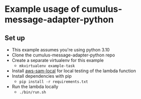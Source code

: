 # Example usage of cumulus-message-adapter-python

## Set up
- This example assumes you're using python 3.10
- Clone the cumulus-message-adapter-python repo
- Create a separate virtualenv for this example
  - `mkvirtualenv example-task`
- Install [aws-sam-local](https://github.com/awslabs/aws-sam-local) for local testing of the lambda function
- Install dependencies with pip
  - `pip install -r requirements.txt`
- Run the lambda locally
  - `./bin/run.sh`
